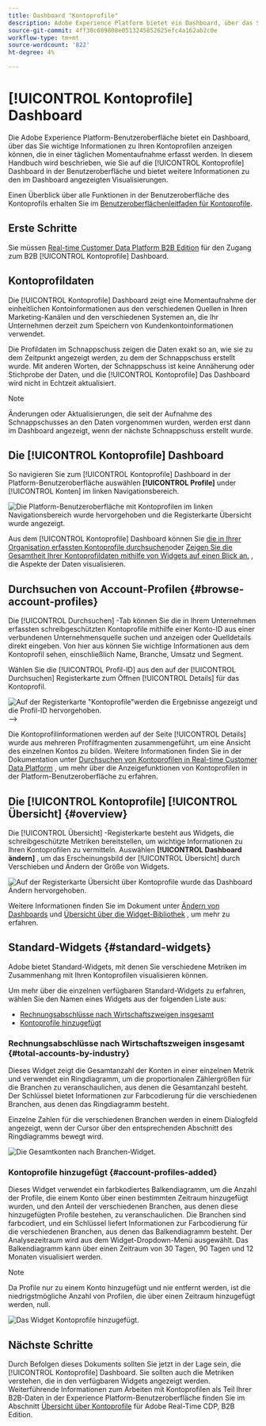 ```yaml
---
title: Dashboard "Kontoprofile"
description: Adobe Experience Platform bietet ein Dashboard, über das Sie wichtige Informationen zu den B2B-Kontoprofilen Ihres Unternehmens anzeigen können.
source-git-commit: 4ff30c689808e0513245852625efc4a162ab2c0e
workflow-type: tm+mt
source-wordcount: '822'
ht-degree: 4%

---
```


# [!UICONTROL Kontoprofile] Dashboard

Die Adobe Experience Platform-Benutzeroberfläche bietet ein Dashboard, über das Sie wichtige Informationen zu Ihren Kontoprofilen anzeigen können, die in einer täglichen Momentaufnahme erfasst werden. In diesem Handbuch wird beschrieben, wie Sie auf die [!UICONTROL Kontoprofile] Dashboard in der Benutzeroberfläche und bietet weitere Informationen zu den im Dashboard angezeigten Visualisierungen.

Einen Überblick über alle Funktionen in der Benutzeroberfläche des Kontoprofils erhalten Sie im [Benutzeroberflächenleitfaden für Kontoprofile](../../rtcdp/accounts/account-profile-ui-guide.md).

## Erste Schritte

Sie müssen [Real-time Customer Data Platform B2B Edition](../../rtcdp/b2b-overview.md) für den Zugang zum B2B [!UICONTROL Kontoprofile] Dashboard.

## Kontoprofildaten

Die [!UICONTROL Kontoprofile] Dashboard zeigt eine Momentaufnahme der einheitlichen Kontoinformationen aus den verschiedenen Quellen in Ihren Marketing-Kanälen und den verschiedenen Systemen an, die Ihr Unternehmen derzeit zum Speichern von Kundenkontoinformationen verwendet.

Die Profildaten im Schnappschuss zeigen die Daten exakt so an, wie sie zu dem Zeitpunkt angezeigt werden, zu dem der Schnappschuss erstellt wurde. Mit anderen Worten, der Schnappschuss ist keine Annäherung oder Stichprobe der Daten, und die [!UICONTROL Kontoprofile] Das Dashboard wird nicht in Echtzeit aktualisiert.

>[!NOTE]
>
>Änderungen oder Aktualisierungen, die seit der Aufnahme des Schnappschusses an den Daten vorgenommen wurden, werden erst dann im Dashboard angezeigt, wenn der nächste Schnappschuss erstellt wurde.

## Die [!UICONTROL Kontoprofile] Dashboard

So navigieren Sie zum [!UICONTROL Kontoprofile] Dashboard in der Platform-Benutzeroberfläche auswählen **[!UICONTROL Profile]** under [!UICONTROL Konten] im linken Navigationsbereich.

![Die Platform-Benutzeroberfläche mit Kontoprofilen im linken Navigationsbereich wurde hervorgehoben und die Registerkarte Übersicht wurde angezeigt.](../images/account-profiles/account-profiles-dashboard.png)

Aus dem [!UICONTROL Kontoprofile] Dashboard können Sie [die in Ihrer Organisation erfassten Kontoprofile durchsuchen](#browse-account-profiles)oder [Zeigen Sie die Gesamtheit Ihrer Kontoprofildaten mithilfe von Widgets auf einen Blick an.](#standard-widgets) , die Aspekte der Daten visualisieren.

## Durchsuchen von Account-Profilen {#browse-account-profiles}

Die [!UICONTROL Durchsuchen] -Tab können Sie die in Ihrem Unternehmen erfassten schreibgeschützten Kontoprofile mithilfe einer Konto-ID aus einer verbundenen Unternehmensquelle suchen und anzeigen oder Quelldetails direkt eingeben. Von hier aus können Sie wichtige Informationen aus dem Kontoprofil sehen, einschließlich Name, Branche, Umsatz und Segment.

Wählen Sie die [!UICONTROL Profil-ID] aus den auf der [!UICONTROL Durchsuchen] Registerkarte zum Öffnen [!UICONTROL Details] für das Kontoprofil.

![Auf der Registerkarte &quot;Kontoprofile&quot;werden die Ergebnisse angezeigt und die Profil-ID hervorgehoben.](../images/account-profiles/account-profiles-browse-tab.png) —>

Die Kontoprofilinformationen werden auf der Seite [!UICONTROL Details] wurde aus mehreren Profilfragmenten zusammengeführt, um eine Ansicht des einzelnen Kontos zu bilden. Weitere Informationen finden Sie in der Dokumentation unter [Durchsuchen von Kontoprofilen in Real-time Customer Data Platform](../../rtcdp/accounts/account-profile-ui-guide.md#browse-account-profiles) , um mehr über die Anzeigefunktionen von Kontoprofilen in der Platform-Benutzeroberfläche zu erfahren.

## Die [!UICONTROL Kontoprofile] [!UICONTROL Übersicht] {#overview}

Die [!UICONTROL Übersicht] -Registerkarte besteht aus Widgets, die schreibgeschützte Metriken bereitstellen, um wichtige Informationen zu Ihren Kontoprofilen zu vermitteln. Auswählen **[!UICONTROL Dashboard ändern]** , um das Erscheinungsbild der [!UICONTROL Übersicht] durch Verschieben und Ändern der Größe von Widgets.

![Auf der Registerkarte Übersicht über Kontoprofile wurde das Dashboard Ändern hervorgehoben.](../images/account-profiles/modify-dashboard.png)

Weitere Informationen finden Sie im Dokument unter [Ändern von Dashboards](../customize/modify.md) und [Übersicht über die Widget-Bibliothek](../customize/widget-library.md) , um mehr zu erfahren.

## Standard-Widgets {#standard-widgets}

Adobe bietet Standard-Widgets, mit denen Sie verschiedene Metriken im Zusammenhang mit Ihren Kontoprofilen visualisieren können.

Um mehr über die einzelnen verfügbaren Standard-Widgets zu erfahren, wählen Sie den Namen eines Widgets aus der folgenden Liste aus:

* [Rechnungsabschlüsse nach Wirtschaftszweigen insgesamt](#total-accounts-by-industry)
* [Kontoprofile hinzugefügt](#account-profiles-added)

### Rechnungsabschlüsse nach Wirtschaftszweigen insgesamt {#total-accounts-by-industry}

Dieses Widget zeigt die Gesamtanzahl der Konten in einer einzelnen Metrik und verwendet ein Ringdiagramm, um die proportionalen Zählergrößen für die Branchen zu veranschaulichen, aus denen die Gesamtanzahl besteht. Der Schlüssel bietet Informationen zur Farbcodierung für die verschiedenen Branchen, aus denen das Ringdiagramm besteht.

Einzelne Zahlen für die verschiedenen Branchen werden in einem Dialogfeld angezeigt, wenn der Cursor über den entsprechenden Abschnitt des Ringdiagramms bewegt wird.

![Die Gesamtkonten nach Branchen-Widget.](../images/account-profiles/total-accounts-by-industry-widget.png)

### Kontoprofile hinzugefügt {#account-profiles-added}

Dieses Widget verwendet ein farbkodiertes Balkendiagramm, um die Anzahl der Profile, die einem Konto über einen bestimmten Zeitraum hinzugefügt wurden, und den Anteil der verschiedenen Branchen, aus denen diese hinzugefügten Profile bestehen, zu veranschaulichen. Die Branchen sind farbcodiert, und ein Schlüssel liefert Informationen zur Farbcodierung für die verschiedenen Branchen, aus denen das Balkendiagramm besteht. Der Analysezeitraum wird aus dem Widget-Dropdown-Menü ausgewählt. Das Balkendiagramm kann über einen Zeitraum von 30 Tagen, 90 Tagen und 12 Monaten visualisiert werden.

>[!NOTE]
>
>Da Profile nur zu einem Konto hinzugefügt und nie entfernt werden, ist die niedrigstmögliche Anzahl von Profilen, die über einen Zeitraum hinzugefügt werden, null.

![Das Widget Kontoprofile hinzugefügt.](../images/account-profiles/accounts-profiles-added-widget.png)

## Nächste Schritte

Durch Befolgen dieses Dokuments sollten Sie jetzt in der Lage sein, die [!UICONTROL Kontoprofile] Dashboard. Sie sollten auch die Metriken verstehen, die in den verfügbaren Widgets angezeigt werden. Weiterführende Informationen zum Arbeiten mit Kontoprofilen als Teil Ihrer B2B-Daten in der Experience Platform-Benutzeroberfläche finden Sie im Abschnitt [Übersicht über Kontoprofile](../../rtcdp/accounts/account-profile-overview.md) für Adobe Real-Time CDP, B2B Edition.
